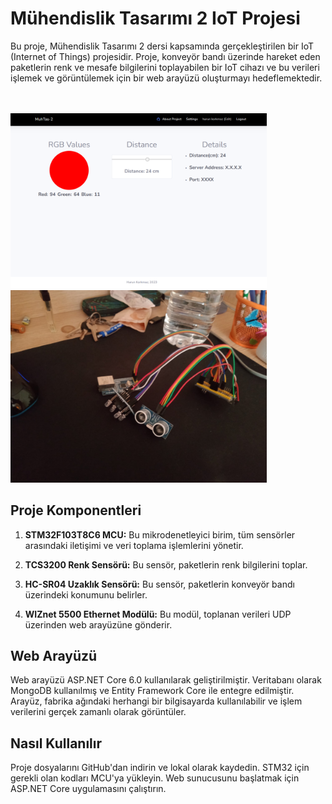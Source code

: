 # Mühendislik Tasarımı 2 IoT Projesi

Bu proje, Mühendislik Tasarımı 2 dersi kapsamında gerçekleştirilen bir IoT (Internet of Things) projesidir. Proje, konveyör bandı üzerinde hareket eden paketlerin renk ve mesafe bilgilerini toplayabilen bir IoT cihazı ve bu verileri işlemek ve görüntülemek için bir web arayüzü oluşturmayı hedeflemektedir.

<br />

 <br />
<div style="display: inline-block;">
<img src="images/main.png" alt="Resim Açıklaması" width="410" height="auto">
<img src="images/hardware.jpg" alt="Resim Açıklaması" width="410" height="auto">
<!-- <img src="images/about.png" alt="Resim Açıklaması" width="410" height="auto">
<img src="images/settings.png" alt="Resim Açıklaması" width="410" height="auto"> -->
</div>

<br />

## Proje Komponentleri

1. **STM32F103T8C6 MCU:** Bu mikrodenetleyici birim, tüm sensörler arasındaki iletişimi ve veri toplama işlemlerini yönetir.

2. **TCS3200 Renk Sensörü:** Bu sensör, paketlerin renk bilgilerini toplar.

3. **HC-SR04 Uzaklık Sensörü:** Bu sensör, paketlerin konveyör bandı üzerindeki konumunu belirler.

4. **WIZnet 5500 Ethernet Modülü:** Bu modül, toplanan verileri UDP üzerinden web arayüzüne gönderir.

## Web Arayüzü

Web arayüzü ASP.NET Core 6.0 kullanılarak geliştirilmiştir. Veritabanı olarak MongoDB kullanılmış ve Entity Framework Core ile entegre edilmiştir. Arayüz, fabrika ağındaki herhangi bir bilgisayarda kullanılabilir ve işlem verilerini gerçek zamanlı olarak görüntüler.

## Nasıl Kullanılır

Proje dosyalarını GitHub'dan indirin ve lokal olarak kaydedin. STM32 için gerekli olan kodları MCU'ya yükleyin. Web sunucusunu başlatmak için ASP.NET Core uygulamasını çalıştırın. 
